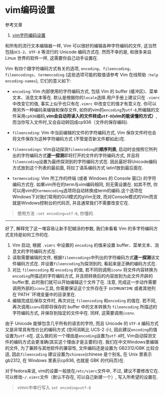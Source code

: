 # vim编码设置

参考文章

1. [vim字符编码设置](http://www.cnblogs.com/freewater/archive/2011/08/26/2154602.html)

和所有的流行文本编辑器一样, Vim 可以很好的编辑各种字符编码的文件, 这当然包括`UCS-2`、`UTF-8` 等流行的 Unicode 编码方式在. 然而不幸的是, 和很多来自 Linux 世界的软件一样, 这需要你自己动手设置在. 

Vim 有四个跟字符编码方式有关的选项, `encoding`、`fileencoding`、`fileencodings`、`termencoding` (这些选项可能的取值请参考 Vim 在线帮助 `:help encoding-names`), 它们的意义如下: 

- `encoding`: Vim 内部使用的字符编码方式, 包括 Vim 的 buffer (缓冲区)、菜单文本、消息文本等在. 默认是根据你的`locale`选择.用户手册上建议只在 `.vimrc` 中改变它的值, 事实上似乎也只有在`.vimrc` 中改变它的值才有意义在. 你可以用另外一种编码来编辑和保存文件, 如你的vim的`encoding`为`utf-8`,所编辑的文件采用`cp936`编码,**vim会自动将读入的文件转成`utf-8`(vim的能读懂的方式）**, 而当你写入文件时,又会自动转回成cp936（文件的保存编码). 

- `fileencoding`: Vim 中当前编辑的文件的字符编码方式, Vim 保存文件时也会将文件保存为这种字符编码方式 (不管是否新文件都如此)在.  
- `fileencodings`: Vim自动探测`fileencoding`的**顺序列表**,  启动时会按照它所列出的字符编码方式**逐一探测**即将打开的文件的字符编码方式, 并且将`fileencoding`设置为最终探测到的字符编码方式在. 因此最好将Unicode编码方式放到这个列表的最前面, 将拉丁语系编码方式 latin1放到最后面在.  

- `termencoding`: Vim 所工作的终端 (或者 Windows 的 Console 窗口) 的字符编码方式在. 如果vim所在的term与vim编码相同, 则无需设置在. 如其不然, 你可以用vim的`termencoding`选项将自动转换成term的编码.这个选项在Windows下对我们常用的GUI模式的gVim无效, 而对Console模式的Vim而言就是Windows控制台的代码页, 并且通常我们不需要改变它在. 

> 使用方法 `:set encoding=utf-8`, 你懂的.

------

好了, 解释完了这一堆容易让新手犯糊涂的参数, 我们来看看 Vim 的多字符编码方式支持是如何工作的在.  

1. Vim 启动, 根据 `.vimrc` 中设置的 `encoding` 的值来设置 buffer、菜单文本、消息文的字符编码方式在.  
2. 读取需要编辑的文件, 根据`fileencodings`中列出的字符编码方式**逐一探测**该文件编码方式在. 并设置`fileencoding`为探测到的, 看起来是正确的编码方式在.  
3. 对比 `fileencoding` 和 `encoding` 的值, 若不同则调用`iconv` 将文件内容转换为`encoding`所描述的字符编码方式, 并且把转换后的内容放到为此文件开辟的buffer里, 此时我们就可以开始编辑这个文件了在. 注意, 完成这一步动作需要调用外部的`iconv`工具, 你需要保证这个文件存在于 `$VIMRUNTIME` 或者其他列在`PATH``环境变量中的目录里在.  
4. 编辑完成后保存文件时, 再次对比 `fileencoding` 和`encoding` 的值在. 若不同, 再次调用`iconv`将即将保存的 buffer 中的文本转换为 `fileencoding` 所描述的字符编码方式, 并保存到指定的文件中在. 同样, 这需要调用`iconv`.

由于 Unicode 能够包含几乎所有的语言的字符, 而且 Unicode 的 `UTF-8` 编码方式又是非常具有性价比的编码方式 (空间消耗比 UCS-2 小), 因此建议`encoding`的值设置为`utf-8`在. 这么做的另一个理由是`encoding`设置为`utf-8`时, Vim自动探测文件的编码方式会更准确(其实这个理由才是主要的)在. 我们在中文Windows里编辑的文件, 为了兼顾与其他软件的兼容性, 文件编码还是设置为 GB2312/GBK 比较合适, 因此`fileencoding` 建议设置为`chinese`(chinese 是个别名, 在 Unix 里表示 gb2312, 在 Windows 里表示cp936, 也就是 GBK 的代码页)在.  

对于fedora来说, vim的设置一般放在`/etc/vimrc`文件中, 不过, 建议不要修改它在. 可以修改`~/.vimrc`文件（默认不存在, 可以自己新建一个）, 写入所希望的设置在. 

> vimrc中单行写入 `set encoding=utf-8`

